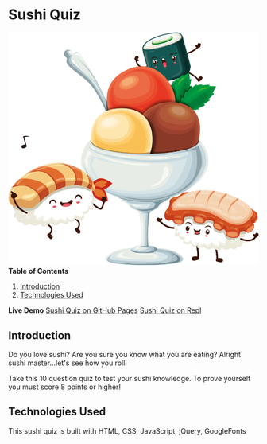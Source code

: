   
# Sushi Quiz
![Sushi Ice Cream Party|20%](img/sushi_party.png)
**Table of Contents**

1. [Introduction](#introduction)
2. [Technologies Used](#technologies-used)

**Live Demo**
[Sushi Quiz on GitHub Pages](https://staysee.github.io/sushi_quiz_v2)
[Sushi Quiz on Repl](https://repl.it/@staysee/Sushi-Quiz)

## Introduction

Do you love sushi? Are you sure you know what you are eating? Alright sushi master...let's see how you roll!

Take this 10 question quiz to test your sushi knowledge.
To prove yourself you must score 8 points or higher!

## Technologies Used
This sushi quiz is built with HTML, CSS, JavaScript, jQuery, GoogleFonts